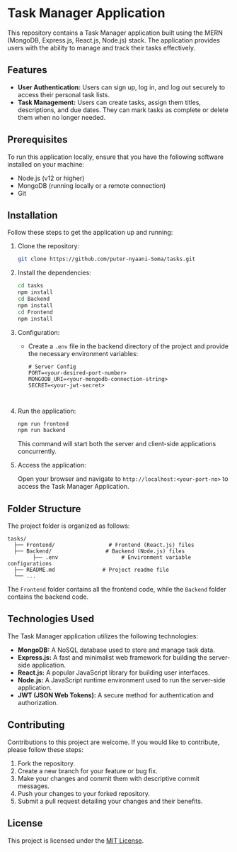 # Task Manager Application

This repository contains a Task Manager application built using the MERN (MongoDB, Express.js, React.js, Node.js) stack. The application provides users with the ability to manage and track their tasks effectively.

## Features

- **User Authentication:** Users can sign up, log in, and log out securely to access their personal task lists.
- **Task Management:** Users can create tasks, assign them titles, descriptions, and due dates. They can mark tasks as complete or delete them when no longer needed.


## Prerequisites

To run this application locally, ensure that you have the following software installed on your machine:

- Node.js (v12 or higher)
- MongoDB (running locally or a remote connection)
- Git

## Installation

Follow these steps to get the application up and running:

1. Clone the repository:

   ```bash
   git clone https://github.com/puter-nyaani-Soma/tasks.git
   ```

2. Install the dependencies:

   ```bash
   cd tasks
   npm install
   cd Backend
   npm install
   cd Frontend
   npm install
   ```

3. Configuration:

   - Create a `.env` file in the backend directory of the project and provide the necessary environment variables:

     ```plaintext
     # Server Config
     PORT=<your-desired-port-number>
     MONGODB_URI=<your-mongodb-connection-string>
     SECRET=<your-jwt-secret>

  

4. Run the application:

   ```bash
   npm run frontend
   npm run backend
   ```

   This command will start both the server and client-side applications concurrently.

5. Access the application:

   Open your browser and navigate to `http://localhost:<your-port-no>` to access the Task Manager Application.

## Folder Structure

The project folder is organized as follows:

```
tasks/
  ├── Frontend/                 # Frontend (React.js) files
  ├── Backend/                 # Backend (Node.js) files
        ├── .env                    # Environment variable configurations
  ├── README.md               # Project readme file
  └── ...
```

The `Frontend` folder contains all the frontend code, while the `Backend` folder contains the backend code.

## Technologies Used

The Task Manager application utilizes the following technologies:

- **MongoDB:** A NoSQL database used to store and manage task data.
- **Express.js:** A fast and minimalist web framework for building the server-side application.
- **React.js:** A popular JavaScript library for building user interfaces.
- **Node.js:** A JavaScript runtime environment used to run the server-side application.
- **JWT (JSON Web Tokens):** A secure method for authentication and authorization.

## Contributing

Contributions to this project are welcome. If you would like to contribute, please follow these steps:

1. Fork the repository.
2. Create a new branch for your feature or bug fix.
3. Make your changes and commit them with descriptive commit messages.
4. Push your changes to your forked repository.
5. Submit a pull request detailing your changes and their benefits.

## License

This project is licensed under the [MIT License](LICENSE).

